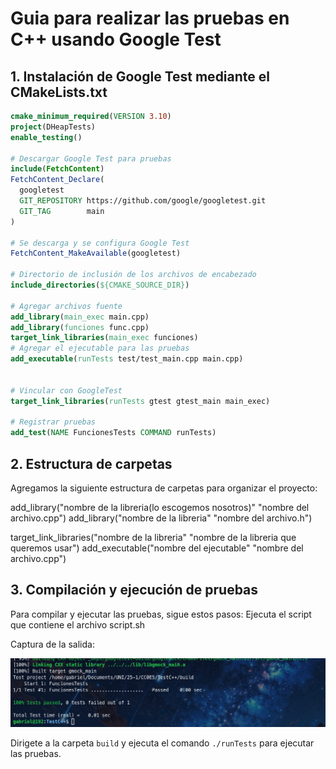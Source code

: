 # Guia para realizar las pruebas en C++ usando Google Test

## 1. Instalación de Google Test mediante el CMakeLists.txt

```cmake
cmake_minimum_required(VERSION 3.10)
project(DHeapTests)
enable_testing()

# Descargar Google Test para pruebas
include(FetchContent)
FetchContent_Declare(
  googletest
  GIT_REPOSITORY https://github.com/google/googletest.git
  GIT_TAG        main
)

# Se descarga y se configura Google Test
FetchContent_MakeAvailable(googletest)

# Directorio de inclusión de los archivos de encabezado
include_directories(${CMAKE_SOURCE_DIR})

# Agregar archivos fuente
add_library(main_exec main.cpp)
add_library(funciones func.cpp)
target_link_libraries(main_exec funciones)
# Agregar el ejecutable para las pruebas
add_executable(runTests test/test_main.cpp main.cpp)


# Vincular con GoogleTest
target_link_libraries(runTests gtest gtest_main main_exec)

# Registrar pruebas
add_test(NAME FuncionesTests COMMAND runTests)

```

## 2. Estructura de carpetas

Agregamos la siguiente estructura de carpetas para organizar el proyecto:

add_library("nombre de la libreria(lo escogemos nosotros)" "nombre del archivo.cpp")
add_library("nombre de la libreria" "nombre del archivo.h")

target_link_libraries("nombre de la libreria" "nombre de la libreria que queremos usar")
add_executable("nombre del ejecutable" "nombre del archivo.cpp")

## 3. Compilación y ejecución de pruebas

Para compilar y ejecutar las pruebas, sigue estos pasos:
Ejecuta el script que contiene el archivo script.sh

Captura de la salida:

![image](/TestC++/image/captura.png)

Dirigete a la carpeta `build` y ejecuta el comando `./runTests` para ejecutar las pruebas.
